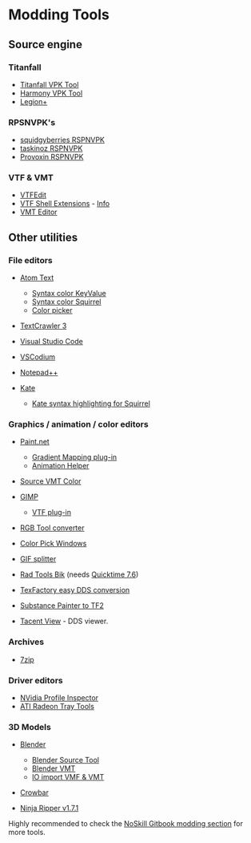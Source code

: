 # Modding Tools

## Source engine

### Titanfall

- [Titanfall VPK Tool](https://cra0.net/public/bin-published/Titanfall_VPKTool3.4_Portable.zip)
- [Harmony VPK Tool](https://github.com/harmonytf/HarmonyVPKTool/)
- [Legion+](https://github.com/r-ex/LegionPlus)

### RPSNVPK's

- [squidgyberries RSPNVPK](https://github.com/squidgyberries/RSPNVPK)
- [taskinoz RSPNVPK](https://github.com/taskinoz/RSPNVPK)
- [Provoxin RSPNVPK](https://github.com/Provoxin/RSPNVPK-GUI)

### VTF & VMT

- [VTFEdit](https://developer.valvesoftware.com/wiki/VTFEdit)
- [VTF Shell Extensions](https://www.wunderboy.org/valve-hl2source-sdk-tools/#vtf_shell) -
    [Info](https://developer.valvesoftware.com/wiki/VTF_Shell_Extensions)
- [VMT Editor](https://developer.valvesoftware.com/wiki/VMT_Editor)

## Other utilities

### File editors

- [Atom Text](https://atom.io)

    - [Syntax color KeyValue](https://atom.io/packages/language-source-cfg)
    - [Syntax color Squirrel](https://atom.io/packages/squirrel-language)
    - [Color picker](https://atom.io/packages/color-picker)

- [TextCrawler 3](https://www.digitalvolcano.co.uk/tcdownloads.html)
- [Visual Studio Code](https://code.visualstudio.com)
- [VSCodium](https://vscodium.com)
- [Notepad++](https://notepad-plus-plus.org/downloads/)
- [Kate](https://kate-editor.org/)
    - [Kate syntax highlighting for Squirrel](https://gist.github.com/CTalvio/6de535f9258cfebd71ab64d7e6af4ee6)

### Graphics / animation / color editors

- [Paint.net](https://www.getpaint.net)

    - [Gradient Mapping plug-in](https://forums.getpaint.net/topic/6265-gradient-mapping/)
    - [Animation Helper](https://pixelbyte.itch.io/paint-net-sprite-plugin)

- [Source VMT Color](https://dev.cra0kalo.com/?p=155)
- [GIMP](https://www.gimp.org/downloads/)

    - [VTF plug-in](https://www.tophattwaffle.com/downloads/gimp-vtf-plugin/)

- [RGB Tool converter](http://hewmc.blogspot.fr/2012/12/rgb-to-percentage-converter.html)
- [Color Pick Windows](https://pixelbyte.itch.io/color-pick)
- [GIF splitter](https://ezgif.com/split)
- [Rad Tools Bik](http://www.radgametools.com/bnkdown.htm) (needs
    [Quicktime 7.6](https://support.apple.com/downloads/quicktime))
- [TexFactory easy DDS conversion](https://otherbenji.gitlab.io/TexFactory/)
- [Substance Painter to TF2](https://github.com/EM4Volts/tf-2_substance_maker)

- [Tacent View](https://github.com/bluescan/tacentview) - DDS viewer.

### Archives

- [7zip](https://www.7-zip.org)

### Driver editors

- [NVidia Profile Inspector](https://nvidia-inspector.en.lo4d.com/windows)
- [ATI Radeon Tray Tools](https://www.majorgeeks.com/files/details/ati_tray_tools.html)

### 3D Models

- [Blender](https://www.blender.org)

    - [Blender Source Tool](https://developer.valvesoftware.com/wiki/Blender_Source_Tools)
    - [Blender VMT](https://github.com/lasa01/blender-vmt)
    - [IO import VMF & VMT](https://github.com/lasa01/io_import_vmf)

- [Crowbar](http://steamcommunity.com/groups/CrowbarTool)
- [Ninja Ripper v1.7.1](https://gamebanana.com/tools/5638)

Highly recommended to check the [NoSkill Gitbook modding section](https://noskill.gitbook.io/titanfall2/how-to-start-modding/modding-introduction/modding-tools)
for more tools.
